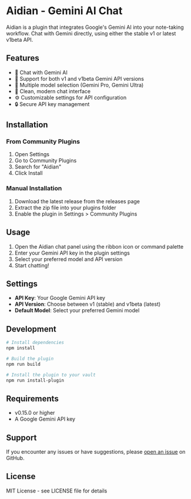 # Aidian - Gemini AI Chat

Aidian is a plugin that integrates Google's Gemini AI into your note-taking workflow. Chat with Gemini directly, using either the stable v1 or latest v1beta API.

## Features

- 🤖 Chat with Gemini AI
- 🔄 Support for both v1 and v1beta Gemini API versions
- 🎯 Multiple model selection (Gemini Pro, Gemini Ultra)
- 💬 Clean, modern chat interface
- ⚙️ Customizable settings for API configuration
- 🔒 Secure API key management

## Installation

### From Community Plugins

1. Open Settings
2. Go to Community Plugins
3. Search for "Aidian"
4. Click Install

### Manual Installation

1. Download the latest release from the releases page
2. Extract the zip file into your plugins folder
3. Enable the plugin in Settings > Community Plugins

## Usage

1. Open the Aidian chat panel using the ribbon icon or command palette
2. Enter your Gemini API key in the plugin settings
3. Select your preferred model and API version
4. Start chatting!

## Settings

- **API Key**: Your Google Gemini API key
- **API Version**: Choose between v1 (stable) and v1beta (latest)
- **Default Model**: Select your preferred Gemini model

## Development

```bash
# Install dependencies
npm install

# Build the plugin
npm run build

# Install the plugin to your vault
npm run install-plugin
```

## Requirements

- v0.15.0 or higher
- A Google Gemini API key

## Support

If you encounter any issues or have suggestions, please [open an issue](https://github.com/SharadGandhi/aidian/issues) on GitHub.

## License

MIT License - see LICENSE file for details 